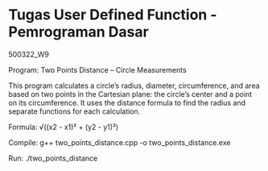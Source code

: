 # Tugas User Defined Function - Pemrograman Dasar
500322_W9

Program: Two Points Distance – Circle Measurements

This program calculates a circle’s radius, diameter, circumference,
and area based on two points in the Cartesian plane: the circle’s center
and a point on its circumference. It uses the distance formula to find
the radius and separate functions for each calculation.

  Formula:
    √((x2 - x1)² + (y2 - y1)²)

  Compile:
    g++ two_points_distance.cpp -o two_points_distance.exe

  Run:
    ./two_points_distance
